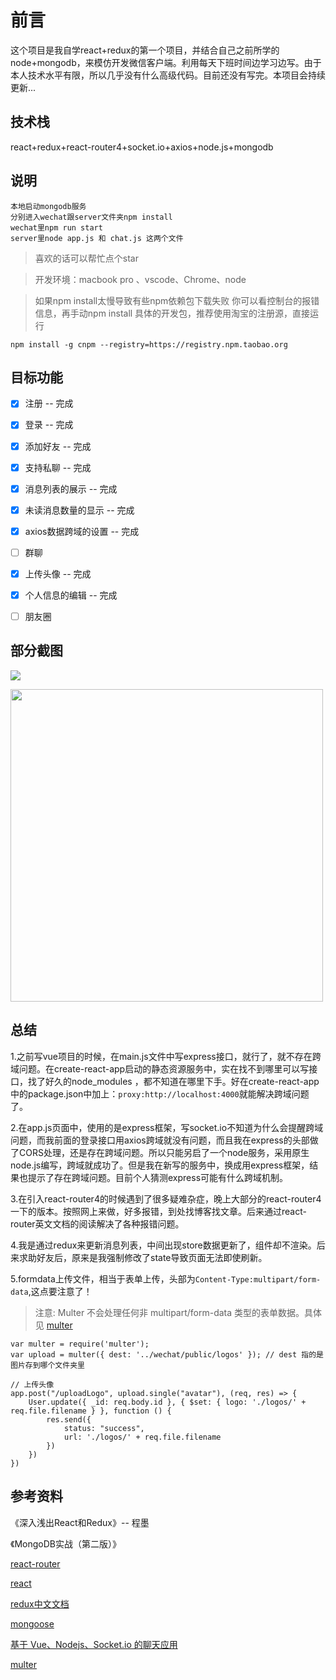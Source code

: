 # 前言

这个项目是我自学react+redux的第一个项目，并结合自己之前所学的node+mongodb，来模仿开发微信客户端。利用每天下班时间边学习边写。由于本人技术水平有限，所以几乎没有什么高级代码。目前还没有写完。本项目会持续更新...



## 技术栈

react+redux+react-router4+socket.io+axios+node.js+mongodb



## 说明


```
本地启动mongodb服务
分别进入wechat跟server文件夹npm install
wechat里npm run start 
server里node app.js 和 chat.js 这两个文件
```


> 喜欢的话可以帮忙点个star

> 开发环境：macbook pro 、vscode、Chrome、node

> 如果npm install太慢导致有些npm依赖包下载失败 你可以看控制台的报错信息，再手动npm install 具体的开发包，推荐使用淘宝的注册源，直接运行

`npm install -g cnpm --registry=https://registry.npm.taobao.org`



## 目标功能
- [x] 注册 -- 完成
- [x] 登录 -- 完成
- [x] 添加好友 -- 完成
- [x] 支持私聊 -- 完成
- [x] 消息列表的展示 -- 完成
- [x] 未读消息数量的显示 -- 完成
- [x] axios数据跨域的设置 -- 完成
- [ ] 群聊
- [x] 上传头像 -- 完成
- [x] 个人信息的编辑 -- 完成
- [ ] 朋友圈
 


## 部分截图
![](./data/wechat_2018-01-14.gif)


 <img src="./data/uploadLogo2018011501.gif" width="500"/>


## 总结
1.之前写vue项目的时候，在main.js文件中写express接口，就行了，就不存在跨域问题。在create-react-app启动的静态资源服务中，实在找不到哪里可以写接口，找了好久的node_modules ，都不知道在哪里下手。好在create-react-app中的package.json中加上：`proxy:http://localhost:4000`就能解决跨域问题了。


2.在app.js页面中，使用的是express框架，写socket.io不知道为什么会提醒跨域问题，而我前面的登录接口用axios跨域就没有问题，而且我在express的头部做了CORS处理，还是存在跨域问题。所以只能另启了一个node服务，采用原生node.js编写，跨域就成功了。但是我在新写的服务中，换成用express框架，结果也提示了存在跨域问题。目前个人猜测express可能有什么跨域机制。


3.在引入react-router4的时候遇到了很多疑难杂症，晚上大部分的react-router4一下的版本。按照网上来做，好多报错，到处找博客找文章。后来通过react-router英文文档的阅读解决了各种报错问题。


4.我是通过redux来更新消息列表，中间出现store数据更新了，组件却不渲染。后来求助好友后，原来是我强制修改了state导致页面无法即使刷新。



5.formdata上传文件，相当于表单上传，头部为`Content-Type:multipart/form-data`,这点要注意了！
> 注意: Multer 不会处理任何非 multipart/form-data 类型的表单数据。具体见   [multer](https://www.npmjs.com/package/multer)
```
var multer = require('multer');
var upload = multer({ dest: '../wechat/public/logos' }); // dest 指的是图片存到哪个文件夹里

// 上传头像
app.post("/uploadLogo", upload.single("avatar"), (req, res) => {
    User.update({ _id: req.body.id }, { $set: { logo: './logos/' + req.file.filename } }, function () {
        res.send({
            status: "success",
            url: './logos/' + req.file.filename
        })
    })
})
```


## 参考资料
《深入浅出React和Redux》-- 程墨

《MongoDB实战（第二版）》

[react-router](https://reacttraining.com/react-router/web/guides/philosophy)

[react](https://reactjs.org/docs/hello-world.html)

[redux中文文档](http://www.redux.org.cn/index.html)

[mongoose](http://www.nodeclass.com/api/mongoose.html#guide_connections)

[基于 Vue、Nodejs、Socket.io 的聊天应用](https://juejin.im/entry/5923e2242f301e006b2a7827)

[multer](https://www.npmjs.com/package/multer)